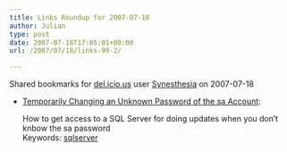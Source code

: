 ```yaml
---
title: Links Roundup for 2007-07-18
author: Julian
type: post
date: 2007-07-18T17:05:01+00:00
url: /2007/07/18/links-99-2/

---
```

Shared bookmarks for [del.icio.us][1] user  [Synesthesia][2] on 2007-07-18

  * [Temporarily Changing an Unknown Password of the sa Account][3]:
  
    How to get access to a SQL Server for doing updates when you don&#8217;t knbow the sa password    
    Keywords: [sqlserver][4]

 [1]: https://del.icio.us/
 [2]: https://del.icio.us/synesthesia
 [3]: https://www.simple-talk.com/sql/t-sql-programming/temporarily-changing-an-unknown-password-of-the-sa-account- "https://www.simple-talk.com/sql/t-sql-programming/temporarily-changing-an-unknown-password-of-the-sa-account-"
 [4]: https://del.icio.us/synesthesia/sqlserver
